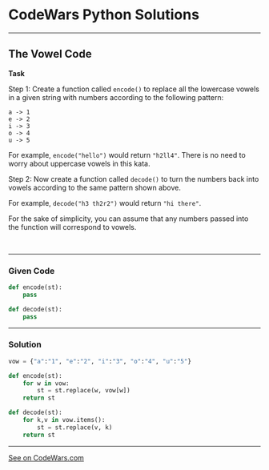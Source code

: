 # CodeWars Python Solutions

---

## The Vowel Code

**Task**

Step 1: Create a function called `encode()` to replace all the lowercase vowels in a given string with numbers according to the following pattern:

```
a -> 1
e -> 2
i -> 3
o -> 4
u -> 5
```

For example, `encode("hello")` would return `"h2ll4"`. There is no need to worry about uppercase vowels in this kata.

Step 2: Now create a function called `decode()` to turn the numbers back into vowels according to the same pattern shown above.

For example, `decode("h3 th2r2")` would return `"hi there"`.

For the sake of simplicity, you can assume that any numbers passed into the function will correspond to vowels.

<br>

---

### Given Code


```python
def encode(st):
    pass

def decode(st):
    pass
```

---

### Solution 


```python
vow = {"a":"1", "e":"2", "i":"3", "o":"4", "u":"5"}

def encode(st):
    for w in vow:
        st = st.replace(w, vow[w])
    return st

def decode(st):
    for k,v in vow.items():
        st = st.replace(v, k)
    return st
```




---


[See on CodeWars.com](https://www.codewars.com/kata/53697be005f803751e0015aa/)
